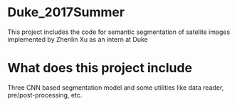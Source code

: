 # Duke_2017Summer
This project includes the code for semantic segmentation of satelite images implemented by Zhenlin Xu as an intern at Duke

# What does this project include
Three CNN based segmentation model and some utilities like data reader, pre/post-processing, etc.